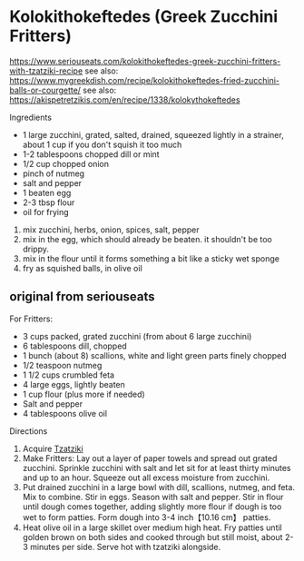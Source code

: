 # Kolokithokeftedes (Greek Zucchini Fritters)

https://www.seriouseats.com/kolokithokeftedes-greek-zucchini-fritters-with-tzatziki-recipe
see also: https://www.mygreekdish.com/recipe/kolokithokeftedes-fried-zucchini-balls-or-courgette/
see also: https://akispetretzikis.com/en/recipe/1338/kolokythokeftedes

Ingredients

* 1 large zucchini, grated, salted, drained, squeezed lightly in a strainer, about 1 cup if you don't squish it too much
* 1-2 tablespoons chopped dill or mint
* 1/2 cup chopped onion
* pinch of nutmeg
* salt and pepper
* 1 beaten egg
* 2-3 tbsp flour
* oil for frying

1. mix zucchini, herbs, onion, spices, salt, pepper
2. mix in the egg, which should already be beaten. it shouldn't be too drippy.
3. mix in the flour until it forms something a bit like a sticky wet sponge
4. fry as squished balls, in olive oil

## original from seriouseats

For Fritters:

* 3 cups packed, grated zucchini (from about 6 large zucchini)
* 6 tablespoons dill, chopped
* 1 bunch (about 8) scallions, white and light green parts finely chopped
* 1/2 teaspoon nutmeg
* 1 1/2 cups crumbled feta
* 4 large eggs, lightly beaten
* 1 cup flour (plus more if needed)
* Salt and pepper
* 4 tablespoons olive oil

Directions

1. Acquire [Tzatziki](./tzatziki.md)
2. Make Fritters: Lay out a layer of paper towels and spread out grated zucchini. Sprinkle zucchini with salt and let
   sit for at least thirty minutes and up to an hour. Squeeze out all excess moisture from zucchini.
3. Put drained zucchini in a large bowl with dill, scallions, nutmeg, and feta. Mix to combine. Stir in eggs. Season
   with salt and pepper. Stir in flour until dough comes together, adding slightly more flour if dough is too wet to
   form patties. Form dough into 3-4 inch【10.16 cm】 patties.
5. Heat olive oil in a large skillet over medium high heat. Fry patties until golden brown on both sides and cooked
   through but still moist, about 2-3 minutes per side. Serve hot with tzatziki alongside.
